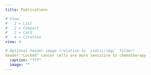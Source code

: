 ```yaml
---
title: Publications

# View.
#   1 = List
#   2 = Compact
#   3 = Card
#   4 = Citation
view: 4

# Optional header image (relative to `static/img/` folder).
header:"Locked" cancer cells are more sensitive to chemotherapy
  caption: "???"
  image: ""
---
```


